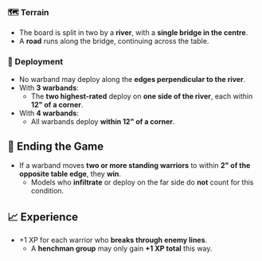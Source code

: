 ### 🗺️ Terrain
- The board is split in two by a **river**, with a **single bridge in the centre**.
- A **road** runs along the bridge, continuing across the table.
### 🚦 Deployment
- No warband may deploy along the **edges perpendicular to the river**.
- With **3 warbands**:
    - The **two highest-rated** deploy on **one side of the river**, each within **12" of a corner**.
- With **4 warbands**:
    - All warbands deploy **within 12" of a corner**.
## 🏁 Ending the Game
- If a warband moves **two or more standing warriors** to within **2" of the opposite table edge**, they **win**.
    - Models who **infiltrate** or deploy on the far side do **not** count for this condition.
## 📈 Experience
- +1 XP for each warrior who **breaks through enemy lines**.
    - A **henchman group** may only gain **+1 XP total** this way.
